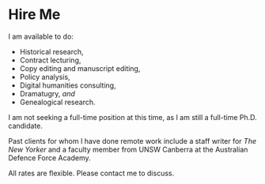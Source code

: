 # Hire Me

I am available to do: 
- Historical research,  
- Contract lecturing, 
- Copy editing and manuscript editing, 
- Policy analysis, 
- Digital humanities consulting, 
- Dramatugry, *and* 
- Genealogical research. 

I am not seeking a full-time position at this time, as I am still a full-time Ph.D. candidate. 

Past clients for whom I have done remote work include a staff writer for *The New Yorker* and a faculty member from UNSW Canberra at the Australian Defence Force Academy. 

All rates are flexible. Please contact me to discuss. 

